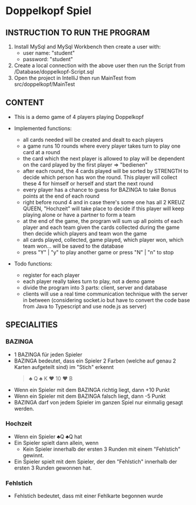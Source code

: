 # Doppelkopf  Spiel

## INSTRUCTION TO RUN THE PROGRAM
1.  Install MySql and MySql Workbench then create a user with:  
    - user name: "student"  
    - password: "student"
2. Create a local connection with the above user then run the Script from /Database/doppelkopf-Script.sql
3. Open the project in IntelliJ then run MainTest from src/doppelkopf/MainTest


## CONTENT 
- This is a demo game of 4 players playing Doppelkopf
- Implemented functions:
    * all cards needed will be created and dealt to each players
    * a game runs 10 rounds where every player takes turn to play one card at a round
    * the card which the next player is allowed to play will be dependent on the card played by the first player => "bedienen"
    * after each round, the 4 cards played will be sorted by STRENGTH to decide which person has won the round. This player will collect these 4 for himself or herself and start the next round
    * every player has a chance to guess for BAZINGA to take Bonus points at the end of each round
    * right before round 4 and in case there's some one has all 2 KREUZ QUEEN, "Hochzeit" will take place to decide if this player will keep playing alone or have a partner to form a team
    * at the end of the game, the program will sum up all points of each player and each team given the cards collected during the game then decide which players and team won the game
    * all cards played, collected, game played, which player won, which team won... will be saved to the database
    * press "Y" | "y" to play another game or press "N" | "n" to stop

- Todo functions:
    * register for each player
    * each player really takes turn to play, not a demo game
    * divide the program into 3 parts: client, server and database
    * clients will use a real time communication technique with the server in between (considering socket.io but have to convert the code base from Java to Typescript and use node.js as server)
    

## SPECIALITIES
### BAZINGA 
- 1 BAZINGA für jeden Spieler
- BAZINGA bedeutet, dass ein Spieler 2 Farben (welche auf genau 2 Karten aufgeteilt sind) im "Stich" erkennt 
  > &#9827;  Q &#9827; K  &#9829; 10 &#9829; B 
- Wenn ein Spieler mit dem BAZINGA richtig liegt, dann +10 Punkt
- Wenn ein Spieler mit dem BAZINGA falsch liegt, dann -5 Punkt
- BAZINGA darf von jedem Spieler im ganzen Spiel nur einmalig gesagt werden.

### Hochzeit 
- Wenn ein Spieler &#9827;Q &#9827;Q hat
- Ein Spieler spielt dann allein, wenn
  - Kein Spieler innerhalb der ersten 3 Runden mit einem "Fehlstich" gewinnt. 
- Ein Spieler spielt mit dem Spieler, der den "Fehlstich" innerhalb der ersten 3 Runden gewonnen hat. 

### Fehlstich 
- Fehlstich bedeutet, dass mit einer Fehlkarte begonnen wurde



